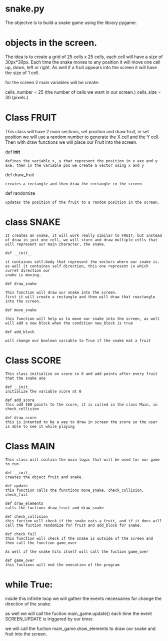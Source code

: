# snake.py
The objectve is to build a snake game using the library pygame. 

# objects in the screen. 
The idea is to create a grid of 25 cells x 25 cells, each cell will have a size of 
30px*30px. Each time the snake moves to any position it will move one cell up, down, 
left or right. As well if a fruit appears into the screen it will have the size of 1 
cell. 

for the screen 2 main variables will be create:

cells_number = 25 (the number of cells we want in our screen.)
cells_size = 30 (pixels.)



# Class FRUIT
This class will have 2 main sections, set position and draw fruit, in set position we will use a random number to generate the X cell and the Y cell. Then with draw functions we will place our Fruit into the screen.

def __init__

    defines the variable x, y that represent the position in x axe and y axe, then in the variable pos we create a vector using x and y

def draw_fruit

    creates a rectangle and then draw the rectangle in the screen

def randomize

    updates the position of the fruit to a random position in the screen. 

# class SNAKE
    It creates an snake, it will work really similar to FRUIT, but instead of draw in just one cell, we will store and draw multiple cells that will represent our main character, the snake. 

    def __init__

    it containes self.body that represent the vectors where our snake is. 
    as well it containes self.direction, this one represent in which curret direction our 
    snake is moving. 

    def draw_snake

    This function will draw our snake into the screen.
    first it will create a rectangle and then will draw that reactangle into the screen.

    def move_snake

    this function will help us to move our snake into the screen, as well will add a new block when the condition new_block is true

    def add_block

    will change our boolean variable to True if the snake eat a fruit

# Class SCORE
    This class initialize an score in 0 and add points after every fruit that the snake ate

    def __init__
    initialize the variable score at 0

    def add_score 
    this add 100 points to the score, it is called in the class Main, in check_collision
    
    def draw_score
    this is intented to be a way to draw in screen the score so the user is able to see it while playing
    
# Class MAIN
    This class will contain the main logic that will be used for our game to run. 

    def __init__
    creates the object fruit and snake. 

    def update
    this function calls the functions move_snake, check_collision, check_fail

    def draw_elements
    calls the fuctions draw_fruit and draw_snake

    def check_collision
    this fuction will check if the snake eats a fruit, and if it does will call the fuction randomize for fruit and add_block for snake. 

    def check_fail
    this function will check if the snake is outside of the screen and then call the function game_over

    As well if the snake hits itself will call the fuction game_over

    def game_over
    this fuctions will end the execution of the program


# while True:
inside this infinite loop we will gather the events necessaries for change the direction of the snake.

as well we will call the fuction main_game.update() each time the event SCREEN_UPDATE is triggered by our timer. 

we will call the fuction main_game.draw_elements to draw our snake and fruit into the screen. 

